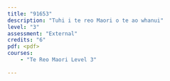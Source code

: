 ```yaml
---
title: "91653"
description: "Tuhi i te reo Maori o te ao whanui"
level: "3"
assessment: "External"
credits: "6"
pdf: <pdf>
courses:
    - "Te Reo Maori Level 3"
    
---
```

